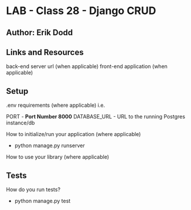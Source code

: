 # LAB - Class 28 - Django CRUD
## Author: Erik Dodd

## Links and Resources
back-end server url (when applicable)
front-end application (when applicable)

## Setup
.env requirements (where applicable)
i.e.

PORT - **Port Number 8000**
DATABASE_URL - URL to the running Postgres instance/db

How to initialize/run your application (where applicable)
- python manage.py runserver  


How to use your library (where applicable)

## Tests

How do you run tests?
- python manage.py test

